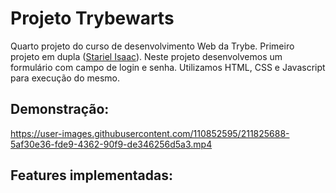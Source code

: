 # Projeto Trybewarts #

Quarto projeto do curso de desenvolvimento Web da Trybe. Primeiro projeto em dupla ([Stariel Isaac](https://github.com/StarielIsaac)). Neste projeto desenvolvemos um formulário com campo de login e senha. Utilizamos HTML, CSS e Javascript para execução do mesmo. 

## Demonstração: ##

https://user-images.githubusercontent.com/110852595/211825688-5af30e36-fde9-4362-90f9-de346256d5a3.mp4

## Features implementadas: ##

